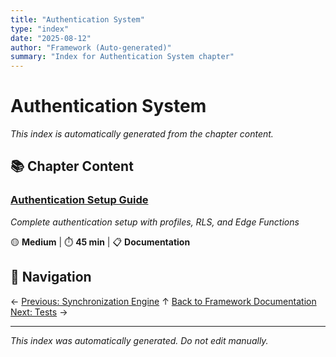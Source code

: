 ```yaml
---
title: "Authentication System"
type: "index"
date: "2025-08-12"
author: "Framework (Auto-generated)"
summary: "Index for Authentication System chapter"
---
```


# Authentication System

*This index is automatically generated from the chapter content.*

## 📚 Chapter Content

### [Authentication Setup Guide](01_setup_guide.md)
*Complete authentication setup with profiles, RLS, and Edge Functions*

🟡 **Medium** | ⏱️ **45 min** | 📋 **Documentation**

## 🧭 Navigation

← [Previous: Synchronization Engine](../04_synchronization_engine/00_index.md)
↑ [Back to Framework Documentation](../00_master_index.md)
[Next: Tests](../Z_Tests/00_index.md) →

---

*This index was automatically generated. Do not edit manually.*